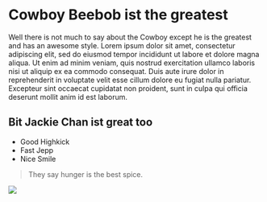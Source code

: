 # Cowboy Beebob ist the greatest

Well there is not much to say about the Cowboy except he is the greatest and has an awesome style.
Lorem ipsum dolor sit amet, consectetur adipiscing elit, sed do eiusmod tempor incididunt ut labore et dolore magna aliqua. Ut enim ad minim veniam, quis nostrud exercitation ullamco laboris nisi ut aliquip ex ea commodo consequat. Duis aute irure dolor in reprehenderit in voluptate velit esse cillum dolore eu fugiat nulla pariatur. Excepteur sint occaecat cupidatat non proident, sunt in culpa qui officia deserunt mollit anim id est laborum.

## Bit Jackie Chan ist great too

* Good Highkick
* Fast Jepp
* Nice Smile

> They say hunger is the best spice.

<img src="https://manygoodtips.com/uploads/6671712a5b/79685ef002.jpg"/>